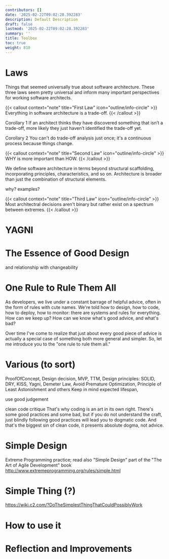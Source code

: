 ```yaml
---
contributors: []
date: '2025-02-22T09:02:28.392283'
description: Default Description
draft: false
lastmod: '2025-02-22T09:02:28.392283'
summary: ''
title: Toolbox
toc: true
weight: 810
---
```


# Laws

Things that seemed universally true about software architecture. These three laws seem pretty universal and inform many important perspectives for working software architects.

{{< callout context="note" title="First Law" icon="outline/info-circle" >}}
Everything in software architecture is a trade-off.
{{< /callout >}}

Corollary 1
If an architect thinks they have discovered something that isn’t a trade-off, more likely they just haven’t identified the trade-off yet.

Corollary 2
You can't do trade-off analysis just once; it's a continuous process because things change.

{{< callout context="note" title="Second Law" icon="outline/info-circle" >}}
WHY is more important than HOW.
{{< /callout >}}

We define software architecture in terms beyond structural scaffolding, incorporating principles, characteristics, and so on. Architecture is broader than just the combination of structural elements.

why? examples?

{{< callout context="note" title="Third Law" icon="outline/info-circle" >}}
Most architectral decisions aren't binary but rather exist on a spectrum between extremes.
{{< /callout >}}

# YAGNI

# The Essence of Good Design

and relationship with changeability

# One Rule to Rule Them All

As developers, we live under a constant barrage of helpful advice, often in the form of rules with cute names. We're told how to design, how to code, how to deploy, how to monitor: there are systems and rules for everything. How can we keep up? How can we know what's good advice, and what's bad?

Over time I've come to realize that just about every good piece of advice is actually a special case of something both more general and simpler. So, let me introduce you to the "one rule to rule them all."

# Various (to sort)

ProofOfConcept, Design decision, MVP, TTM,
Design principles: SOLID, DRY, KISS, Yagni, Demeter Law, Avoid Premature Optimization, Principle of Least Astonishment  and others
Keep in mind expected lifespan,

use good judgement

clean code critique
That's why coding is an art in its own right.
There's some good practices and some bad, but if you do not understand the craft, just blindly following good practices will lead you to dogmatic code.
And that's the biggest sin of clean code, it presents absolute dogma, not advice.

# Simple Design

Extreme Programming practice;
read also "Simple Design" part of the "The Art of Agile Development" book
<http://www.extremeprogramming.org/rules/simple.html>

# Simple Thing (?)

<https://wiki.c2.com/?DoTheSimplestThingThatCouldPossiblyWork>

# How to use it

# Reflection and Improvements
